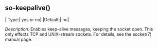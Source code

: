 ## so-keepalive()

|  Type:|      yes or no|
  |Default:|   no|

*Description:* Enables keep-alive messages, keeping the socket open.
This only effects TCP and UNIX-stream sockets. For details, see the
socket(7) manual page.
